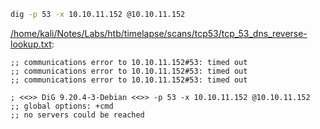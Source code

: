 ```bash
dig -p 53 -x 10.10.11.152 @10.10.11.152
```

[/home/kali/Notes/Labs/htb/timelapse/scans/tcp53/tcp_53_dns_reverse-lookup.txt](file:///home/kali/Notes/Labs/htb/timelapse/scans/tcp53/tcp_53_dns_reverse-lookup.txt):

```
;; communications error to 10.10.11.152#53: timed out
;; communications error to 10.10.11.152#53: timed out
;; communications error to 10.10.11.152#53: timed out

; <<>> DiG 9.20.4-3-Debian <<>> -p 53 -x 10.10.11.152 @10.10.11.152
;; global options: +cmd
;; no servers could be reached


```
